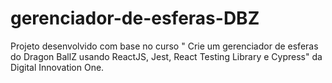 # gerenciador-de-esferas-DBZ
Projeto desenvolvido com base no curso " Crie um gerenciador de esferas do Dragon BallZ usando ReactJS, Jest, React Testing Library e Cypress" da Digital Innovation One.

